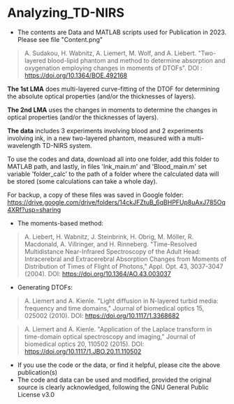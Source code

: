# Analyzing_TD-NIRS
- The contents are Data and MATLAB scripts used for Publication in 2023. Please see file "Content.png"

> A. Sudakou, H. Wabnitz, A. Liemert, M. Wolf, and A. Liebert.  "Two-layered blood-lipid phantom and method to determine absorption and oxygenation employing changes in moments of DTOFs".  DOI  : https://doi.org/10.1364/BOE.492168 

**The 1st LMA** does multi-layered curve-fitting of the DTOF for determining the absolute optical properties (and/or the thicknesses of layers).

**The 2nd LMA** uses the changes in moments to determine the changes in optical properties (and/or the thicknesses of layers).

**The data** includes 3 experiments involving blood and 2 experiments involving ink, in a new two-layered phantom, measured with a multi-wavelength TD-NIRS system.

To use the codes and data, download all into one folder, add this folder to MATLAB path, and lastly, in files 'Ink_main.m' and 'Blood_main.m' set variable 'folder_calc' to the path of a folder where the calculated data will be stored (some calculations can take a whole day). 

For backup, a copy of these files was saved in Google folder: https://drive.google.com/drive/folders/14ckJFZtuB_6qBHPFUp8uAxJ785Oq4XRf?usp=sharing 

- The moments-based method:

> A. Liebert, H. Wabnitz, J. Steinbrink, H. Obrig, M. Möller, R. Macdonald, A. Villringer, and H. Rinneberg.  "Time-Resolved Multidistance Near-Infrared Spectroscopy of the Adult Head: Intracerebral and Extracerebral Absorption Changes from Moments of Distribution of Times of Flight of Photons," Appl. Opt. 43, 3037-3047 (2004).  DOI:  https://doi.org/10.1364/AO.43.003037

- Generating DTOFs:

> A. Liemert and A. Kienle.  "Light diffusion in N-layered turbid media: frequency and time domains," Journal of biomedical optics 15, 025002 (2010).  DOI:  https://doi.org/10.1117/1.3368682

> A. Liemert and A. Kienle.  "Application of the Laplace transform in time-domain optical spectroscopy and imaging," Journal of biomedical optics 20, 110502 (2015).  DOI:  https://doi.org/10.1117/1.JBO.20.11.110502

- If you use the code or the data, or find it helpful, please cite the above publication(s)
- The code and data can be used and modified, provided the original source is clearly acknowledged, following the GNU General Public License v3.0
